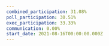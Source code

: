```yaml
---
combined_participation: 31.08%
poll_participation: 30.51%
exec_participation: 33.33%
communication: 0.00%
start_date: 2021-08-16T00:00:00.000Z
---
```

